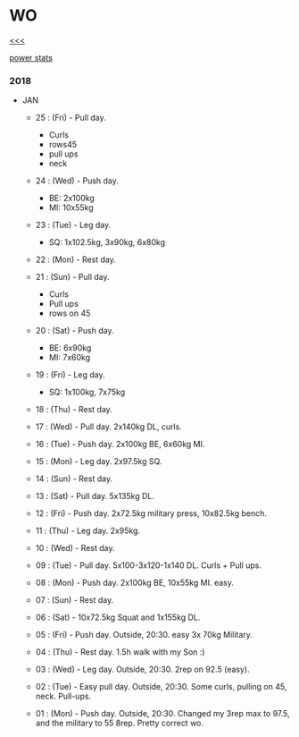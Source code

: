 
WO
======

[<<<](https://github.com/ttltrk/0con/blob/master/README.MD)

[power stats](https://github.com/ttltrk/ELSE/blob/master/PWR/PWR_STS.MD)

### 2018

  * JAN
  
    * 25 : (Fri) - Pull day. 
      
      + Curls 
      + rows45 
      + pull ups
      + neck
      
    * 24 : (Wed) - Push day. 
      
      + BE: 2x100kg 
      + MI: 10x55kg

    * 23 : (Tue) - Leg day. 
    
      + SQ: 1x102.5kg, 3x90kg, 6x80kg 
      
    * 22 : (Mon) - Rest day.
    
    * 21 : (Sun) - Pull day. 
    
      + Curls
      + Pull ups
      + rows on 45
      
    * 20 : (Sat) - Push day. 
    
      + BE: 6x90kg
      + MI: 7x60kg
      
    * 19 : (Fri) - Leg day. 
    
      + SQ: 1x100kg, 7x75kg
      
    * 18 : (Thu) - Rest day.
    * 17 : (Wed) - Pull day. 2x140kg DL, curls. 
    * 16 : (Tue) - Push day. 2x100kg BE, 6x60kg MI.
    * 15 : (Mon) - Leg day. 2x97.5kg SQ.
    * 14 : (Sun) - Rest day.
    * 13 : (Sat) - Pull day. 5x135kg DL.
    * 12 : (Fri) - Push day. 2x72.5kg military press, 10x82.5kg bench.
    * 11 : (Thu) - Leg day. 2x95kg. 
    * 10 : (Wed) - Rest day.
    * 09 : (Tue) - Pull day. 5x100-3x120-1x140 DL. Curls + Pull ups.
    * 08 : (Mon) - Push day. 2x100kg BE, 10x55kg MI. easy. 
    * 07 : (Sun) - Rest day.
    * 06 : (Sat) - 10x72.5kg Squat and 1x155kg DL.
    * 05 : (Fri) - Push day. Outside, 20:30. easy 3x 70kg Military.
    * 04 : (Thu) - Rest day. 1.5h walk with my Son :)
    * 03 : (Wed) - Leg day. Outside, 20:30. 2rep on 92.5 (easy).
    * 02 : (Tue) - Easy pull day. Outside, 20:30. Some curls, pulling on 45, neck. Pull-ups.
    * 01 : (Mon) - Push day. Outside, 20:30. Changed my 3rep max to 97.5, and the military to 55 8rep. Pretty correct wo.

